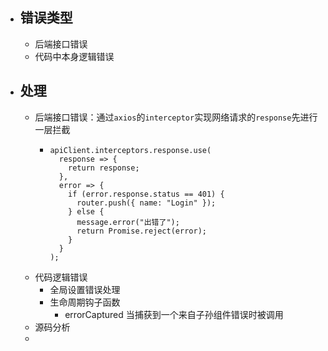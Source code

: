 - ## 错误类型
	- 后端接口错误
	- 代码中本身逻辑错误
- ## 处理
	- 后端接口错误：通过`axios`的`interceptor`实现网络请求的`response`先进行一层拦截
		- ```
		  apiClient.interceptors.response.use(
		    response => {
		      return response;
		    },
		    error => {
		      if (error.response.status == 401) {
		        router.push({ name: "Login" });
		      } else {
		        message.error("出错了");
		        return Promise.reject(error);
		      }
		    }
		  );
		  ```
	- 代码逻辑错误
		- 全局设置错误处理
		- 生命周期钩子函数
			- errorCaptured 当捕获到一个来自子孙组件错误时被调用
	- 源码分析
	-